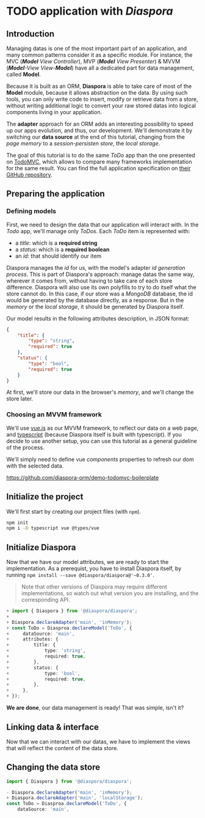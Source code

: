 # TODO application with _Diaspora_

## Introduction

Managing datas is one of the most important part of an application, and many common patterns consider it as a specific module. For instance, the MVC (_**Model** View Controller_), MVP (_**Model** View Presenter_) & MVVM (_**Model**-View View-**Model**_) have all a dedicated part for data management, called **Model**.

Because it is built as an ORM, **Diaspora** is able to take care of most of the **Model** module, because it allows abstraction on the data. By using such tools, you can only write code to insert, modify or retrieve data from a store, without writing additional logic to convert your raw stored datas into logical components living in your application.

The **adapter** approach for an ORM adds an interesting possibility to speed up our apps evolution, and thus, our development. We'll demonstrate it by switching our **data source** at the end of this tutorial, changing from the *page memory* to a *session-persisten store*, the *local storage*.

 The goal of this tutorial is to do the same *ToDo* app than the one presented on [TodoMVC](http://todomvc.com/), which allows to compare many frameworks implementation for the same result. You can find the full application specification on [their GitHub repository](https://github.com/tastejs/todomvc/blob/master/app-spec.md).

## Preparing the application

### Defining models

First, we need to design the data that our application will interact with. In the *Todo* app, we'll manage only *ToDos*. Each *ToDo* item is represented with:

* a *title*: which is a **required string**
* a *status*: which is a **required boolean**
* an *id*: that should identify our item

Diaspora manages the *id* for us, with the model's adapter *id generation process*. This is part of Diaspora's approach: manage datas the same way, wherever it comes from, without having to take care of each store difference. Diaspora will also use its own polyfills to try to do itself what the store cannot do.
In this case, if our store was a *MongoDB* database, the id would be generated by the database directly, as a response. But in the *memory* or the *local storage*, it should be generated by Diaspora itself.

Our model results in the following attributes description, in JSON format:

```JSON
{
    "title": {
        "type": "string",
        "required": true
    },
    "status": {
        "type": "bool",
        "required": true
    }
}
```

At first, we'll store our data in the browser's *memory*, and we'll change the store later.

### Choosing an MVVM framework

We'll use [vue.js]() as our MVVM framework, to reflect our data on a web page, and [typescript]() (because Diaspora itself is built with typescript). If you decide to use another setup, you can use this tutorial as a general guideline of the process.

We'll simply need to define vue _components_ properties to refresh our dom with the selected data.

https://github.com/diaspora-orm/demo-todomvc-boilerplate

## Initialize the project

We'll first start by creating our project files (with `npm`).

```sh
npm init
npm i -D typescript vue @types/vue
```

## Initialize Diaspora

Now that we have our model attributes, we are ready to start the implementation. As a prerequist, you have to install Diaspora itself, by running `npm install --save @diaspora/diaspora@'~0.3.0'`.

> Note that other versions of Diaspora may require different implementations, so watch out what version you are installing, and the corresponding API.

```ts
+ import { Diaspora } from '@diaspora/diaspora';
+ 
+ Diaspora.declareAdapter('main', 'inMemory');
+ const ToDo = Diasproa.declareModel('ToDo', {
+     dataSource: 'main',
+     attributes: {
+         title: {
+             type: 'string',
+             required: true,
+         },
+         status: {
+             type: 'bool',
+             required: true,
+         },
+     },
+ });
```

**We are done**, our data management is ready! That was simple, isn't it?

## Linking data & interface

Now that we can interact with our datas, we have to implement the views that will reflect the content of the data store.

## Changing the data store

```ts
import { Diaspora } from '@diaspora/diaspora';

- Diaspora.declareAdapter('main', 'inMemory');
+ Diaspora.declareAdapter('main', 'localStorage');
const ToDo = Diasproa.declareModel('ToDo', {
    dataSource: 'main',
```